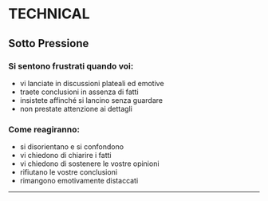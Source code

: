 # **T**ECHNICAL

## Sotto Pressione

### Si sentono frustrati quando voi:

- vi lanciate in discussioni plateali ed emotive
- traete conclusioni in assenza di fatti
- insistete affinché si lancino senza guardare
- non prestate attenzione ai dettagli

### Come reagiranno:

- si disorientano e si confondono
- vi chiedono di chiarire i fatti
- vi chiedono di sostenere le vostre opinioni
- rifiutano le vostre conclusioni
- rimangono emotivamente distaccati

---
